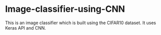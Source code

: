 # Image-classifier-using-CNN
This is an image classifier which is built using the CIFAR10 dataset. It uses Keras API and CNN.
